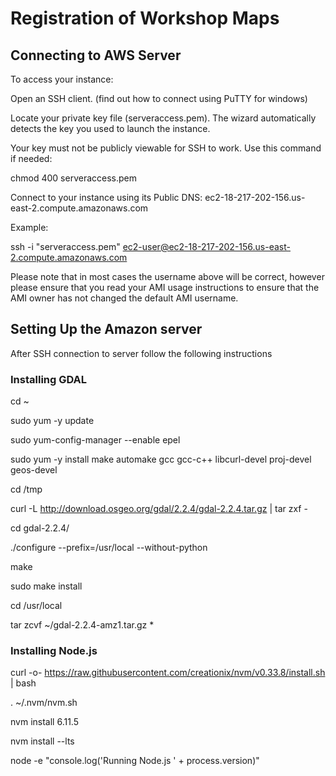 # Registration of Workshop Maps
## Connecting to AWS Server
To access your instance:

Open an SSH client. (find out how to connect using PuTTY for windows)

Locate your private key file (serveraccess.pem). The wizard automatically detects the key you used to launch the instance.

Your key must not be publicly viewable for SSH to work. Use this command if needed:

chmod 400 serveraccess.pem

Connect to your instance using its Public DNS:
ec2-18-217-202-156.us-east-2.compute.amazonaws.com

Example:

ssh -i "serveraccess.pem" ec2-user@ec2-18-217-202-156.us-east-2.compute.amazonaws.com


Please note that in most cases the username above will be correct, however please ensure that you read your AMI usage instructions to ensure that the AMI owner has not changed the default AMI username.

## Setting Up the Amazon server

After SSH connection to server follow the following instructions

### Installing GDAL
  cd ~
  
  sudo yum -y update

  sudo yum-config-manager --enable epel

  sudo yum -y install make automake gcc gcc-c++ libcurl-devel proj-devel geos-devel

  cd /tmp

  curl -L http://download.osgeo.org/gdal/2.2.4/gdal-2.2.4.tar.gz | tar zxf -

  cd gdal-2.2.4/

  ./configure --prefix=/usr/local --without-python

  make

  sudo make install

  cd /usr/local

  tar zcvf ~/gdal-2.2.4-amz1.tar.gz *

### Installing Node.js
  curl -o- https://raw.githubusercontent.com/creationix/nvm/v0.33.8/install.sh | bash
  
  . ~/.nvm/nvm.sh
  
  nvm install 6.11.5
  
  nvm install --lts
  
  node -e "console.log('Running Node.js ' + process.version)"
